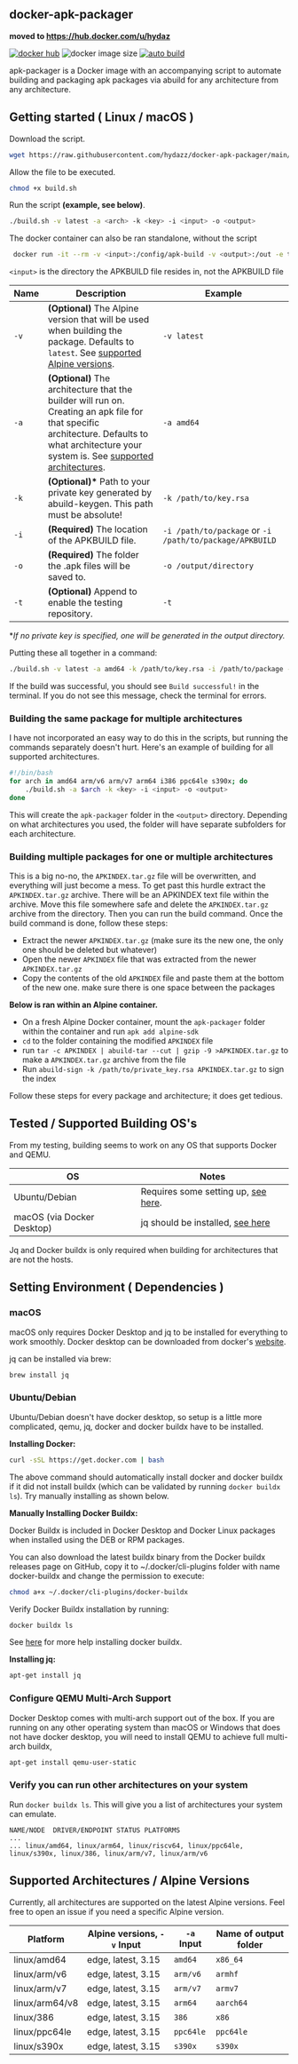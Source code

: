 ## docker-apk-packager

**moved to https://hub.docker.com/u/hydaz**

[![docker hub](https://img.shields.io/badge/docker_hub-link-blue?style=for-the-badge&logo=docker)](https://hub.docker.com/r/vcxpz/apk-packager) ![docker image size](https://img.shields.io/docker/image-size/vcxpz/apk-packager?style=for-the-badge&logo=docker) [![auto build](https://img.shields.io/badge/docker_builds-automated-blue?style=for-the-badge&logo=docker?color=d1aa67)](https://github.com/hydazz/docker-apk-packager/actions?query=workflow%3A"Auto+Builder+CI")

apk-packager is a Docker image with an accompanying script to automate building and packaging apk packages via abuild for any architecture from any architecture.

## Getting started ( Linux / macOS )

Download the script.

```bash
wget https://raw.githubusercontent.com/hydazz/docker-apk-packager/main/build.sh
```

Allow the file to be executed.

```bash
chmod +x build.sh
```

Run the script **(example, see below)**.

```bash
./build.sh -v latest -a <arch> -k <key> -i <input> -o <output>
```

The docker container can also be ran standalone, without the script

```bash
 docker run -it --rm -v <input>:/config/apk-build -v <output>:/out -e testing=true vcxpz/apk-packager
```

`<input>` is the directory the APKBUILD file resides in, not the APKBUILD file

| Name | Description                                                                                                                                                                                                                                | Example                                                 |
| ---- | ------------------------------------------------------------------------------------------------------------------------------------------------------------------------------------------------------------------------------------------ | ------------------------------------------------------- |
| `-v` | **(Optional)** The Alpine version that will be used when building the package. Defaults to `latest`. See [supported Alpine versions](#supported-architectures--alpine-versions).                                                           | `-v latest`                                             |
| `-a` | **(Optional)** The architecture that the builder will run on. Creating an apk file for that specific architecture. Defaults to what architecture your system is. See [supported architectures](#supported-architectures--alpine-versions). | `-a amd64`                                              |
| `-k` | **(Optional)\*** Path to your private key generated by abuild-keygen. This path must be absolute!                                                                                                                                          | `-k /path/to/key.rsa`                                   |
| `-i` | **(Required)** The location of the APKBUILD file.                                                                                                                                                                                          | `-i /path/to/package` or `-i /path/to/package/APKBUILD` |
| `-o` | **(Required)** The folder the .apk files will be saved to.                                                                                                                                                                                 | `-o /output/directory`                                  |
| `-t` | **(Optional)** Append to enable the testing repository.                                                                                                                                                                                    | `-t`                                                    |

\*_If no private key is specified, one will be generated in the output directory._

Putting these all together in a command:

```bash
./build.sh -v latest -a amd64 -k /path/to/key.rsa -i /path/to/package -o /output/directory -t
```

If the build was successful, you should see `Build successful!` in the terminal. If you do not see this message, check the terminal for errors.

### Building the same package for multiple architectures

I have not incorporated an easy way to do this in the scripts, but running the commands separately doesn't hurt. Here's an example of building for all supported architectures.

```bash
#!/bin/bash
for arch in amd64 arm/v6 arm/v7 arm64 i386 ppc64le s390x; do
    ./build.sh -a $arch -k <key> -i <input> -o <output>
done
```

This will create the `apk-packager` folder in the `<output>` directory. Depending on what architectures you used, the folder will have separate subfolders for each architecture.

### Building multiple packages for one or multiple architectures

This is a big no-no, the `APKINDEX.tar.gz` file will be overwritten, and everything will just become a mess. To get past this hurdle extract the `APKINDEX.tar.gz` archive. There will be an APKINDEX text file within the archive. Move this file somewhere safe and delete the `APKINDEX.tar.gz` archive from the directory. Then you can run the build command. Once the build command is done, follow these steps:

- Extract the newer `APKINDEX.tar.gz` (make sure its the new one, the only one should be deleted but whatever)
- Open the newer `APKINDEX` file that was extracted from the newer `APKINDEX.tar.gz`
- Copy the contents of the old `APKINDEX` file and paste them at the bottom of the new one. make sure there is one space between the packages

**Below is ran within an Alpine container.**

- On a fresh Alpine Docker container, mount the `apk-packager` folder within the container and run `apk add alpine-sdk`
- `cd` to the folder containing the modified `APKINDEX` file
- run `tar -c APKINDEX | abuild-tar --cut | gzip -9 >APKINDEX.tar.gz` to make a `APKINDEX.tar.gz` archive from the file
- Run `abuild-sign -k /path/to/private_key.rsa APKINDEX.tar.gz` to sign the index

Follow these steps for every package and architecture; it does get tedious.

## Tested / Supported Building OS's

From my testing, building seems to work on any OS that supports Docker and QEMU.

| OS                         | Notes                                                |
| -------------------------- | ---------------------------------------------------- |
| Ubuntu/Debian              | Requires some setting up, [see here](#ubuntudebian). |
| macOS (via Docker Desktop) | jq should be installed, [see here](#macos)           |

Jq and Docker buildx is only required when building for architectures that are not the hosts.

## Setting Environment ( Dependencies )

### macOS

macOS only requires Docker Desktop and jq to be installed for everything to work smoothly. Docker desktop can be downloaded from docker's [website](https://www.docker.com/products/docker-desktop).

jq can be installed via brew:

```bash
brew install jq
```

### Ubuntu/Debian

Ubuntu/Debian doesn't have docker desktop, so setup is a little more complicated, qemu, jq, docker and docker buildx have to be installed.

**Installing Docker:**

```bash
curl -sSL https://get.docker.com | bash
```

The above command should automatically install docker and docker buildx if it did not install buildx (which can be validated by running `docker buildx ls`). Try manually installing as shown below.

**Manually Installing Docker Buildx:**

Docker Buildx is included in Docker Desktop and Docker Linux packages when installed using the DEB or RPM packages.

You can also download the latest buildx binary from the Docker buildx releases page on GitHub, copy it to ~/.docker/cli-plugins folder with name docker-buildx and change the permission to execute:

```bash
chmod a+x ~/.docker/cli-plugins/docker-buildx
```

Verify Docker Buildx installation by running:

```bash
docker buildx ls
```

See [here](https://github.com/docker/buildx/#installing) for more help installing docker buildx.

**Installing jq:**

```bash
apt-get install jq
```

### Configure QEMU Multi-Arch Support

Docker Desktop comes with multi-arch support out of the box. If you are running on any other operating system than macOS or Windows that does not have docker desktop, you will need to install QEMU to achieve full multi-arch buildx,

```bash
apt-get install qemu-user-static
```

### Verify you can run other architectures on your system

Run `docker buildx ls`. This will give you a list of architectures your system can emulate.

    NAME/NODE  DRIVER/ENDPOINT STATUS PLATFORMS
    ...
    ... linux/amd64, linux/arm64, linux/riscv64, linux/ppc64le, linux/s390x, linux/386, linux/arm/v7, linux/arm/v6

## Supported Architectures / Alpine Versions

Currently, all architectures are supported on the latest Alpine versions. Feel free to open an issue if you need a specific Alpine version.

| Platform       | Alpine versions, `-v` Input | `-a` Input | Name of output folder |
| -------------- | --------------------------- | ---------- | --------------------- |
| linux/amd64    | edge, latest, 3.15          | `amd64`    | `x86_64`              |
| linux/arm/v6   | edge, latest, 3.15          | `arm/v6`   | `armhf`               |
| linux/arm/v7   | edge, latest, 3.15          | `arm/v7`   | `armv7`               |
| linux/arm64/v8 | edge, latest, 3.15          | `arm64`    | `aarch64`             |
| linux/386      | edge, latest, 3.15          | `386`      | `x86`                 |
| linux/ppc64le  | edge, latest, 3.15          | `ppc64le`  | `ppc64le`             |
| linux/s390x    | edge, latest, 3.15          | `s390x`    | `s390x`               |
